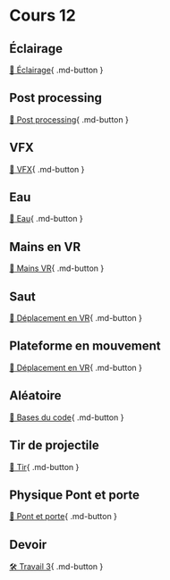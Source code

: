 # Cours 12
## Éclairage
[📝 Éclairage](unity/eclairage.md){ .md-button }    

## Post processing 
[📝 Post processing](unity/postprocessing.md){ .md-button }  

## VFX
[📝 VFX](unity/vfx.md){ .md-button }  

## Eau
[📝 Eau](unity/eau.md){ .md-button } 

## Mains en VR
[📝 Mains VR](unity/vr_mains.md){ .md-button }  

## Saut
[📝 Déplacement en VR](unity/deplacement_vr.html#sauter){ .md-button }   

      
## Plateforme en mouvement
[📝 Déplacement en VR](unity/deplacement_vr.html#ascenseur){ .md-button }   
      
## Aléatoire
[📝 Bases du code](code/base.html#aleatoire){ .md-button }  
      
## Tir de projectile
[📝 Tir](unity/tir.md){ .md-button }  

## Physique Pont et porte
[📝 Pont et porte](unity/physique.md){ .md-button }  

## Devoir
[🛠️ Travail 3](./consignes/travail3.md){ .md-button } 


